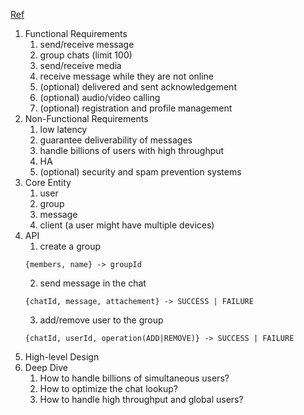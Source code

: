[Ref](https://www.hellointerview.com/learn/system-design/problem-breakdowns/whatsapp)

1. Functional Requirements
   1. send/receive message
   2. group chats (limit 100)
   3. send/receive media
   4. receive message while they are not online
   5. (optional) delivered and sent acknowledgement
   6. (optional) audio/video calling
   7. (optional) registration and profile management
2. Non-Functional Requirements
   1. low latency
   2. guarantee deliverability of messages
   3. handle billions of users with high throughput
   4. HA
   5. (optional) security and spam prevention systems
3. Core Entity
   1. user
   2. group
   3. message
   4. client (a user might have multiple devices)
4. API
   1. create a group
   ```
   {members, name} -> groupId
   ```
   2. send message in the chat
   ```
   {chatId, message, attachement} -> SUCCESS | FAILURE
   ```
   3. add/remove user to the group
   ```
   {chatId, userId, operation(ADD|REMOVE)} -> SUCCESS | FAILURE
   ``` 
5. High-level Design
6. Deep Dive
   1. How to handle billions of simultaneous users?
   2. How to optimize the chat lookup?
   3. How to handle high throughput and global users?